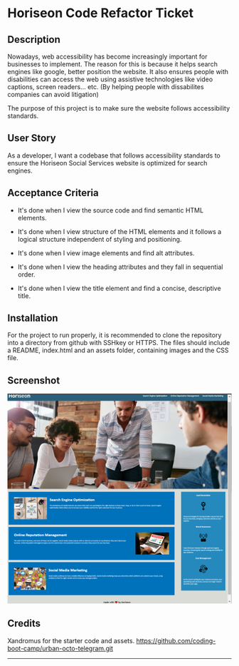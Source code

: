 # Horiseon Code Refactor Ticket

## Description
Nowadays, web accessibility has become increasingly important for businesses to implement. The reason for this is because it helps search engines like google, better position the website.
It also ensures people with disabilities can access the web using assistive technologies like video captions, screen readers... etc. (By helping people with dissabilites companies can avoid litigation)

The purpose of this project is to make sure the website follows accessibility standards.

## User Story
As a developer, I want a codebase that follows accessibility standards to ensure the Horiseon Social Services website is optimized for search engines.

## Acceptance Criteria

* It's done when I view the source code and find semantic HTML elements.

* It's done when I view structure of the HTML elements and it follows a logical structure independent of styling and positioning.

* It's done when I view image elements and find alt attributes.

* It's done when I view the heading attributes and they fall in sequential order.

* It's done when I view the title element and find a concise, descriptive title.

## Installation

For the project to run properly, it is recommended to clone the repository into a directory from github with SSHkey or HTTPS.
The files should include a README, index.html and an assets folder, containing images and the CSS file.

## Screenshot

![alt text](/assets/images/screenshot.png)

## Credits

Xandromus for the starter code and assets. https://github.com/coding-boot-camp/urban-octo-telegram.git

---
